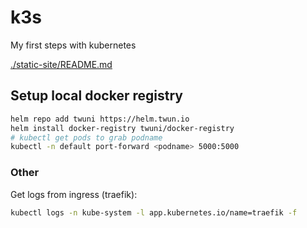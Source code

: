 # k3s

My first steps with kubernetes

[./static-site/README.md](./static-site/README.md)

## Setup local docker registry

```sh
helm repo add twuni https://helm.twun.io
helm install docker-registry twuni/docker-registry
# kubectl get pods to grab podname
kubectl -n default port-forward <podname> 5000:5000
```

### Other

Get logs from ingress (traefik):

```sh
kubectl logs -n kube-system -l app.kubernetes.io/name=traefik -f
```
